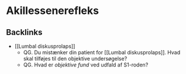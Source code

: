 # Akillessenerefleks

## Backlinks
* [[Lumbal diskusprolaps]]
	* QG. Du mistænker din patient for [[Lumbal diskusprolaps]]. Hvad skal tilføjes til den objektive undersøgelse?
	* QG. Hvad er *objektive fund* ved udfald af S1-roden?

<!-- {BearID:EBFC8EB8-18D4-4E2C-BC99-94780CFD50D4-4231-000018E3F6DD9622} -->
